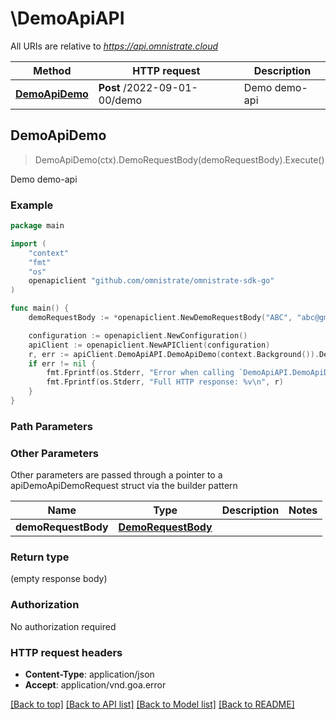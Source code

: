 # \DemoApiAPI

All URIs are relative to *https://api.omnistrate.cloud*

Method | HTTP request | Description
------------- | ------------- | -------------
[**DemoApiDemo**](DemoApiAPI.md#DemoApiDemo) | **Post** /2022-09-01-00/demo | Demo demo-api



## DemoApiDemo

> DemoApiDemo(ctx).DemoRequestBody(demoRequestBody).Execute()

Demo demo-api

### Example

```go
package main

import (
	"context"
	"fmt"
	"os"
	openapiclient "github.com/omnistrate/omnistrate-sdk-go"
)

func main() {
	demoRequestBody := *openapiclient.NewDemoRequestBody("ABC", "abc@gmail.com", "John Doe") // DemoRequestBody | 

	configuration := openapiclient.NewConfiguration()
	apiClient := openapiclient.NewAPIClient(configuration)
	r, err := apiClient.DemoApiAPI.DemoApiDemo(context.Background()).DemoRequestBody(demoRequestBody).Execute()
	if err != nil {
		fmt.Fprintf(os.Stderr, "Error when calling `DemoApiAPI.DemoApiDemo``: %v\n", err)
		fmt.Fprintf(os.Stderr, "Full HTTP response: %v\n", r)
	}
}
```

### Path Parameters



### Other Parameters

Other parameters are passed through a pointer to a apiDemoApiDemoRequest struct via the builder pattern


Name | Type | Description  | Notes
------------- | ------------- | ------------- | -------------
 **demoRequestBody** | [**DemoRequestBody**](DemoRequestBody.md) |  | 

### Return type

 (empty response body)

### Authorization

No authorization required

### HTTP request headers

- **Content-Type**: application/json
- **Accept**: application/vnd.goa.error

[[Back to top]](#) [[Back to API list]](../README.md#documentation-for-api-endpoints)
[[Back to Model list]](../README.md#documentation-for-models)
[[Back to README]](../README.md)

